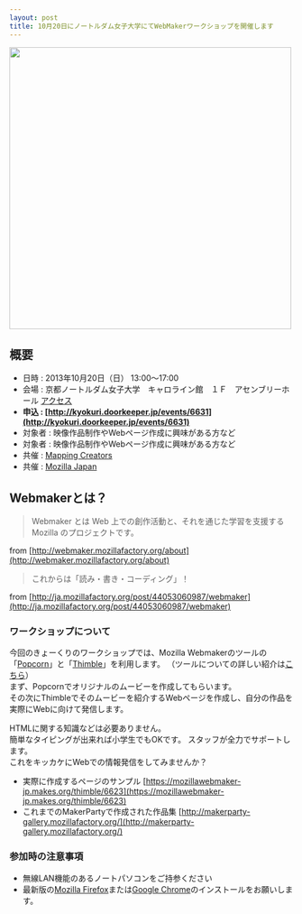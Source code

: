 ```yaml
---
layout: post
title: 10月20日にノートルダム女子大学にてWebMakerワークショップを開催します
---
```


<img style="width:500px;margin:auto" src="https://assets.mozillalabs.com/Brands-Logos/Webmaker/mozilla-webmaker_logo-wordmark_RGB.jpg" />

## 概要

- 日時 : 2013年10月20日（日） 13:00〜17:00
- 会場 : 京都ノートルダム女子大学　キャロライン館　１Ｆ　アセンブリーホール [アクセス](http://www.notredame.ac.jp/accessmap.html)
- __申込 : [http://kyokuri.doorkeeper.jp/events/6631](http://kyokuri.doorkeeper.jp/events/6631)__
- 対象者 : 映像作品制作やWebページ作成に興味がある方など
- 対象者 : 映像作品制作やWebページ作成に興味がある方など
- 共催 : [Mapping Creators](http://mappingcreators.tumblr.com)
- 共催 : [Mozilla Japan](http://www.mozilla.jp/)

## Webmakerとは？

> Webmaker とは Web 上での創作活動と、それを通じた学習を支援する Mozilla のプロジェクトです。

from [http://webmaker.mozillafactory.org/about](http://webmaker.mozillafactory.org/about)

> これからは「読み・書き・コーディング」！

from [http://ja.mozillafactory.org/post/44053060987/webmaker](http://ja.mozillafactory.org/post/44053060987/webmaker)

### ワークショップについて

今回のきょーくりのワークショップでは、Mozilla Webmakerのツールの「[Popcorn](https://popcorn.webmaker.org/)」と「[Thimble](https://thimble.webmaker.org/)」を利用します。  （ツールについての詳しい紹介は[こちら](http://webmaker.mozillafactory.org/post/58840197792/maker-party)）  
まず、Popcornでオリジナルのムービーを作成してもらいます。  
その次にThimbleでそのムービーを紹介するWebページを作成し、自分の作品を実際にWebに向けて発信します。  

HTMLに関する知識などは必要ありません。  
簡単なタイピングが出来れば小学生でもOKです。
スタッフが全力でサポートします。  
これをキッカケにWebでの情報発信をしてみませんか？  


- 実際に作成するページのサンプル [https://mozillawebmaker-jp.makes.org/thimble/6623](https://mozillawebmaker-jp.makes.org/thimble/6623)
- これまでのMakerPartyで作成された作品集 [http://makerparty-gallery.mozillafactory.org/](http://makerparty-gallery.mozillafactory.org/)

### 参加時の注意事項

- 無線LAN機能のあるノートパソコンをご持参ください
- 最新版の[Mozilla Firefox](http://www.mozilla.jp/firefox/)または[Google Chrome](http://www.google.com/intl/ja/chrome/browser/)のインストールをお願いします。

